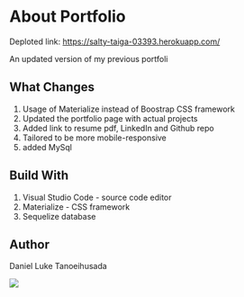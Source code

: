 # About Portfolio

Deploted link: https://salty-taiga-03393.herokuapp.com/

An updated version of my previous portfoli

## What Changes
1. Usage of Materialize instead of Boostrap CSS framework
2. Updated the portfolio page with actual projects
3. Added link to resume pdf, LinkedIn and Github repo
4. Tailored to be more mobile-responsive
5. added MySql


## Build With

1. Visual Studio Code - source code editor
2. Materialize - CSS framework
3. Sequelize database

## Author

Daniel Luke Tanoeihusada


![](./assets/Files/portfoliogif.gif)

